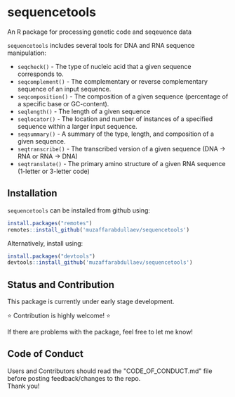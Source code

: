 # sequencetools

An R package for processing genetic code and seqeuence data

`sequencetools` includes several tools for DNA and RNA sequence manipulation:  
- `seqcheck()` - The type of nucleic acid that a given sequence corresponds to.
- `seqcomplement()` - The complementary or reverse complementary sequence of an input sequence.
- `seqcomposition()` - The composition of a given sequence (percentage of a specific base or GC-content).
- `seqlength()` - The length of a given sequence
- `seqlocator()` - The location and number of instances of a specified sequence within a larger input sequence.
- `seqsummary()` - A summary of the type, length, and composition of a given sequence.
- `seqtranscribe()` - The transcribed version of a given sequence (DNA -> RNA or RNA -> DNA)
- `seqtranslate()` - The primary amino structure of a given RNA sequence (1-letter or 3-letter code)  
    
    
## Installation

`sequencetools` can be installed from github using:
```r
install.packages("remotes")
remotes::install_github('muzaffarabdullaev/sequencetools')
```

Alternatively, install using:
```r
install.packages("devtools")
devtools::install_github('muzaffarabdullaev/sequencetools')
```

## Status and Contribution
This package is currently under early stage development. 
  
⭐ Contribution is highly welcome! ⭐  
  
If there are problems with the package, feel free to let me know!

## Code of Conduct
Users and Contributors should read the "CODE_OF_CONDUCT.md" file before posting feedback/changes to the repo.  
Thank you!
